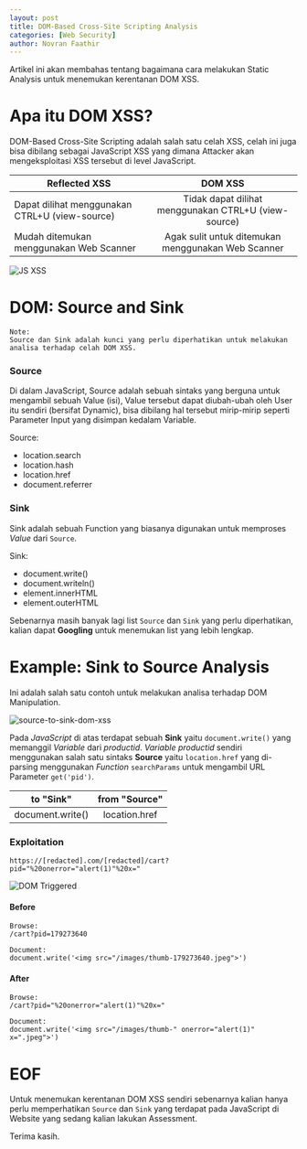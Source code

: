 ```yaml
---
layout: post
title: DOM-Based Cross-Site Scripting Analysis
categories: [Web Security]
author: Novran Faathir
---
```


Artikel ini akan membahas tentang bagaimana cara melakukan Static Analysis untuk menemukan kerentanan DOM XSS.

# Apa itu DOM XSS?
DOM-Based Cross-Site Scripting adalah salah satu celah XSS, celah ini juga bisa dibilang sebagai JavaScript XSS yang dimana Attacker akan mengeksploitasi XSS tersebut di level JavaScript.

| Reflected XSS                                  | DOM XSS                                              |
| ---------------------------------------------- |:----------------------------------------------------:|
| Dapat dilihat menggunakan CTRL+U (view-source) | Tidak dapat dilihat menggunakan CTRL+U (view-source) |
| Mudah ditemukan menggunakan Web Scanner        | Agak sulit untuk ditemukan menggunakan Web Scanner   |

![JS XSS](https://infosec.zerobyte.id/images/javascript-xss.png)

# DOM: Source and Sink

```
Note:
Source dan Sink adalah kunci yang perlu diperhatikan untuk melakukan analisa terhadap celah DOM XSS.
```

### Source
Di dalam JavaScript, Source adalah sebuah sintaks yang berguna untuk mengambil sebuah Value (isi), Value tersebut dapat diubah-ubah oleh User itu sendiri (bersifat Dynamic), bisa dibilang hal tersebut mirip-mirip seperti Parameter Input yang disimpan kedalam Variable.

Source:
- location.search
- location.hash
- location.href
- document.referrer

### Sink
Sink adalah sebuah Function yang biasanya digunakan untuk memproses _Value_ dari `Source`.

Sink:
- document.write()
- document.writeln()
- element.innerHTML
- element.outerHTML

Sebenarnya masih banyak lagi list `Source` dan `Sink` yang perlu diperhatikan, kalian dapat **Googling** untuk menemukan list yang lebih lengkap.

# Example: Sink to Source Analysis

Ini adalah salah satu contoh untuk melakukan analisa terhadap DOM Manipulation.

![source-to-sink-dom-xss](https://infosec.zerobyte.id/images/source-to-sink-dom-xss.png)

Pada _JavaScript_ di atas terdapat sebuah **Sink** yaitu `document.write()` yang memanggil _Variable_ dari _productid_. _Variable productid_ sendiri menggunakan salah satu sintaks **Source** yaitu `location.href` yang di-parsing menggunakan _Function_ `searchParams` untuk mengambil URL Parameter `get('pid')`.

| to "Sink"        | from "Source" |
| ---------------- |:-------------:|
| document.write() | location.href |

### Exploitation
```
https://[redacted].com/[redacted]/cart?pid="%20onerror="alert(1)"%20x="
```
![DOM Triggered](https://infosec.zerobyte.id/images/dom-xss-location-href.png)

#### Before
```
Browse:
/cart?pid=179273640

Document:
document.write('<img src="/images/thumb-179273640.jpeg">')
```

#### After
```
Browse:
/cart?pid="%20onerror="alert(1)"%20x="

Document:
document.write('<img src="/images/thumb-" onerror="alert(1)" x=".jpeg">')
```

# EOF
Untuk menemukan kerentanan DOM XSS sendiri sebenarnya kalian hanya perlu memperhatikan `Source` dan `Sink` yang terdapat pada JavaScript di Website yang sedang kalian lakukan Assessment.

Terima kasih.
